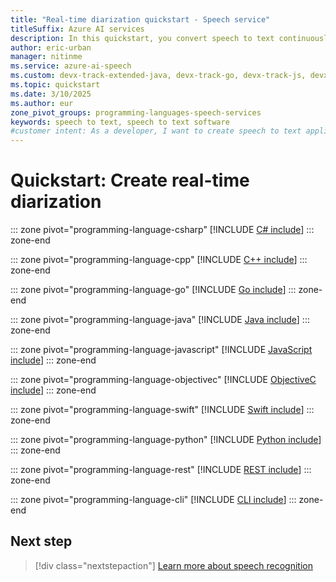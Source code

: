 ```yaml
---
title: "Real-time diarization quickstart - Speech service"
titleSuffix: Azure AI services
description: In this quickstart, you convert speech to text continuously from a file. The Speech service transcribes the speech and identifies one or more speakers.
author: eric-urban
manager: nitinme
ms.service: azure-ai-speech
ms.custom: devx-track-extended-java, devx-track-go, devx-track-js, devx-track-python
ms.topic: quickstart
ms.date: 3/10/2025
ms.author: eur
zone_pivot_groups: programming-languages-speech-services
keywords: speech to text, speech to text software
#customer intent: As a developer, I want to create speech to text applications that use diarization to identify speakers in multiple person conversations.
---
```


# Quickstart: Create real-time diarization

::: zone pivot="programming-language-csharp"
[!INCLUDE [C# include](includes/quickstarts/stt-diarization/csharp.md)]
::: zone-end

::: zone pivot="programming-language-cpp"
[!INCLUDE [C++ include](includes/quickstarts/stt-diarization/cpp.md)]
::: zone-end

::: zone pivot="programming-language-go"
[!INCLUDE [Go include](includes/quickstarts/stt-diarization/go.md)]
::: zone-end

::: zone pivot="programming-language-java"
[!INCLUDE [Java include](includes/quickstarts/stt-diarization/java.md)]
::: zone-end

::: zone pivot="programming-language-javascript"
[!INCLUDE [JavaScript include](includes/quickstarts/stt-diarization/javascript.md)]
::: zone-end

::: zone pivot="programming-language-objectivec"
[!INCLUDE [ObjectiveC include](includes/quickstarts/stt-diarization/objectivec.md)]
::: zone-end

::: zone pivot="programming-language-swift"
[!INCLUDE [Swift include](includes/quickstarts/stt-diarization/swift.md)]
::: zone-end

::: zone pivot="programming-language-python"
[!INCLUDE [Python include](includes/quickstarts/stt-diarization/python.md)]
::: zone-end

::: zone pivot="programming-language-rest"
[!INCLUDE [REST include](includes/quickstarts/stt-diarization/rest.md)]
::: zone-end

::: zone pivot="programming-language-cli"
[!INCLUDE [CLI include](includes/quickstarts/stt-diarization/cli.md)]
::: zone-end

## Next step

> [!div class="nextstepaction"]
> [Learn more about speech recognition](how-to-recognize-speech.md)
